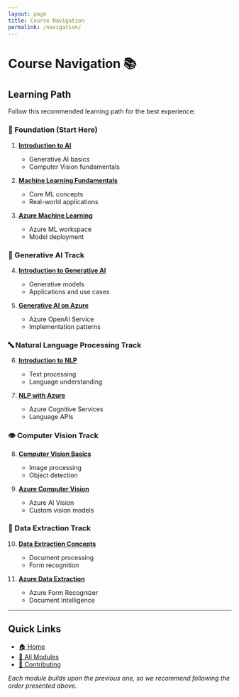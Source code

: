 ```yaml
---
layout: page
title: Course Navigation
permalink: /navigation/
---
```


# Course Navigation 📚

## Learning Path

Follow this recommended learning path for the best experience:

### 🎯 Foundation (Start Here)
1. **[Introduction to AI](../docs/00-introduction/)** 
   - Generative AI basics
   - Computer Vision fundamentals

2. **[Machine Learning Fundamentals](../docs/01-machinelearning/)**
   - Core ML concepts
   - Real-world applications

3. **[Azure Machine Learning](../docs/02-Azure-ML/)**
   - Azure ML workspace
   - Model deployment

### 🚀 Generative AI Track
4. **[Introduction to Generative AI](../docs/03-genai-intro/)**
   - Generative models
   - Applications and use cases

5. **[Generative AI on Azure](../docs/04-genai-azure/)**
   - Azure OpenAI Service
   - Implementation patterns

### 🔤 Natural Language Processing Track
6. **[Introduction to NLP](../docs/05-intoNLP/)**
   - Text processing
   - Language understanding

7. **[NLP with Azure](../docs/06-NLPAzure/)**
   - Azure Cognitive Services
   - Language APIs

### 👁️ Computer Vision Track
8. **[Computer Vision Basics](../docs/07-computervision/)**
   - Image processing
   - Object detection

9. **[Azure Computer Vision](../docs/08-azurecomputervision/)**
   - Azure AI Vision
   - Custom vision models

### 📄 Data Extraction Track
10. **[Data Extraction Concepts](../docs/09-dataextraction/)**
    - Document processing
    - Form recognition

11. **[Azure Data Extraction](../docs/10-azuredataextraction/)**
    - Azure Form Recognizer
    - Document Intelligence

---

## Quick Links

- [🏠 Home](../)
- [📖 All Modules](#learning-path)
- [🤝 Contributing](https://github.com/YOUR-USERNAME/AI-Fundamentals-Prep)

*Each module builds upon the previous one, so we recommend following the order presented above.*
